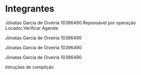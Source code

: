 <h1>Integrantes </h1>

<p>Jônatas Garcia de Oiveiria 10396490 Reponsável por operação Locador,Verificar Agenda<p>
<p>Jônatas Garcia de Oiveiria 10396490<p>
<p>Jônatas Garcia de Oiveiria 10396490<p>
<p>Jônatas Garcia de Oiveiria 10396490<p>

<p>Intruções de compilção </p>





